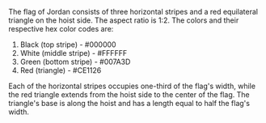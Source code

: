 The flag of Jordan consists of three horizontal stripes and a red equilateral triangle on the hoist side. The aspect ratio is 1:2. The colors and their respective hex color codes are:

1. Black (top stripe) - #000000
2. White (middle stripe) - #FFFFFF
3. Green (bottom stripe) - #007A3D
4. Red (triangle) - #CE1126

Each of the horizontal stripes occupies one-third of the flag's width, while the red triangle extends from the hoist side to the center of the flag. The triangle's base is along the hoist and has a length equal to half the flag's width.